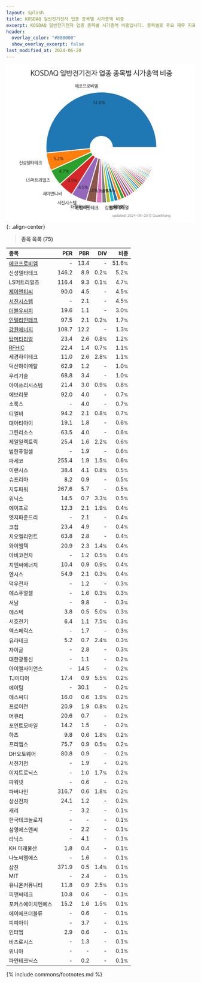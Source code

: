 ```yaml
---
layout: splash
title: KOSDAQ 일반전기전자 업종 종목별 시가총액 비중
excerpt: KOSDAQ 일반전기전자 업종 종목별 시가총액 비중입니다. 종목별로 주요 재무 지표를 함께 표시합니다.
header:
  overlay_color: "#800000"
  show_overlay_excerpt: false
last_modified_at: 2024-06-20
---
```



![KOSDAQ 일반전기전자 업종 종목별 시가총액 비중](/stats/sector/images/kosdaq_업종_일반전기전자_종목.png){: .align-center}


> **종목 목록 (75)**<a id="list"></a>

| **종목** | **PER** | **PBR** | **DIV** | **비중** |
| :------- | ------: | ------: | ------: | -------: |
| [에코프로비엠](/247540/) | - | 13.4 | - | 51.6<small>%</small> |
| 신성델타테크 | 146.2 | 8.9 | 0.2<small>%</small> | 5.2<small>%</small> |
| LS머트리얼즈 | 116.4 | 9.3 | 0.1<small>%</small> | 4.7<small>%</small> |
| [제이앤티씨](/204270/) | 90.0 | 4.5 | - | 4.5<small>%</small> |
| [서진시스템](/178320/) | - | 2.1 | - | 4.5<small>%</small> |
| [더블유씨피](/393890/) | 19.6 | 1.1 | - | 3.0<small>%</small> |
| [인텔리안테크](/189300/) | 97.5 | 2.1 | 0.2<small>%</small> | 1.7<small>%</small> |
| [강원에너지](/114190/) | 108.7 | 12.2 | - | 1.3<small>%</small> |
| [탑머티리얼](/360070/) | 23.4 | 2.6 | 0.8<small>%</small> | 1.2<small>%</small> |
| [RFHIC](/218410/) | 22.4 | 1.4 | 0.7<small>%</small> | 1.1<small>%</small> |
| 세경하이테크 | 11.0 | 2.6 | 2.8<small>%</small> | 1.1<small>%</small> |
| 덕산하이메탈 | 62.9 | 1.2 | - | 1.0<small>%</small> |
| 우리기술 | 68.8 | 3.4 | - | 1.0<small>%</small> |
| 아이쓰리시스템 | 21.4 | 3.0 | 0.9<small>%</small> | 0.8<small>%</small> |
| 에브리봇 | 92.0 | 4.0 | - | 0.7<small>%</small> |
| 소룩스 | - | 4.0 | - | 0.7<small>%</small> |
| 티엘비 | 94.2 | 2.1 | 0.8<small>%</small> | 0.7<small>%</small> |
| 대아티아이 | 19.1 | 1.8 | - | 0.6<small>%</small> |
| 그린리소스 | 63.5 | 4.0 | - | 0.6<small>%</small> |
| 제일일렉트릭 | 25.4 | 1.6 | 2.2<small>%</small> | 0.6<small>%</small> |
| 범한퓨얼셀 | - | 1.9 | - | 0.6<small>%</small> |
| 파세코 | 255.4 | 1.9 | 1.5<small>%</small> | 0.6<small>%</small> |
| 이랜시스 | 38.4 | 4.1 | 0.8<small>%</small> | 0.5<small>%</small> |
| 슈프리마 | 8.2 | 0.9 | - | 0.5<small>%</small> |
| 지투파워 | 267.6 | 5.7 | - | 0.5<small>%</small> |
| 위닉스 | 14.5 | 0.7 | 3.3<small>%</small> | 0.5<small>%</small> |
| 에이프로 | 12.3 | 2.1 | 1.9<small>%</small> | 0.4<small>%</small> |
| 엣지파운드리 | - | 2.1 | - | 0.4<small>%</small> |
| 코칩 | 23.4 | 4.9 | - | 0.4<small>%</small> |
| 지오엘리먼트 | 63.8 | 2.8 | - | 0.4<small>%</small> |
| 와이엠텍 | 20.9 | 2.3 | 1.4<small>%</small> | 0.4<small>%</small> |
| 아비코전자 | - | 1.2 | 0.5<small>%</small> | 0.4<small>%</small> |
| 지엔씨에너지 | 10.4 | 0.9 | 0.9<small>%</small> | 0.4<small>%</small> |
| 엔시스 | 54.9 | 2.1 | 0.3<small>%</small> | 0.4<small>%</small> |
| 덕우전자 | - | 1.2 | - | 0.3<small>%</small> |
| 에스퓨얼셀 | - | 1.6 | 0.3<small>%</small> | 0.3<small>%</small> |
| 서남 | - | 9.8 | - | 0.3<small>%</small> |
| 에스텍 | 3.8 | 0.5 | 5.0<small>%</small> | 0.3<small>%</small> |
| 서호전기 | 6.4 | 1.1 | 7.5<small>%</small> | 0.3<small>%</small> |
| 엑스페릭스 | - | 1.7 | - | 0.3<small>%</small> |
| 유라테크 | 5.2 | 0.7 | 2.4<small>%</small> | 0.3<small>%</small> |
| 자이글 | - | 2.8 | - | 0.3<small>%</small> |
| 대한광통신 | - | 1.1 | - | 0.2<small>%</small> |
| 아이엘사이언스 | - | 14.5 | - | 0.2<small>%</small> |
| TJ미디어 | 17.4 | 0.9 | 5.5<small>%</small> | 0.2<small>%</small> |
| 에이텀 | - | 30.1 | - | 0.2<small>%</small> |
| 에스씨디 | 16.0 | 0.6 | 1.9<small>%</small> | 0.2<small>%</small> |
| 프로이천 | 20.9 | 1.9 | 0.8<small>%</small> | 0.2<small>%</small> |
| 머큐리 | 20.6 | 0.7 | - | 0.2<small>%</small> |
| 포인트모바일 | 14.2 | 1.5 | - | 0.2<small>%</small> |
| 하츠 | 9.8 | 0.6 | 1.8<small>%</small> | 0.2<small>%</small> |
| 프리엠스 | 75.7 | 0.9 | 0.5<small>%</small> | 0.2<small>%</small> |
| DH오토웨어 | 80.8 | 0.9 | - | 0.2<small>%</small> |
| 서전기전 | - | 1.9 | - | 0.2<small>%</small> |
| 이지트로닉스 | - | 1.0 | 1.7<small>%</small> | 0.2<small>%</small> |
| 파워넷 | - | 0.6 | - | 0.2<small>%</small> |
| 파버나인 | 316.7 | 0.6 | 1.8<small>%</small> | 0.2<small>%</small> |
| 상신전자 | 24.1 | 1.2 | - | 0.2<small>%</small> |
| 캐리 | - | 3.2 | - | 0.1<small>%</small> |
| 한국테크놀로지 | - | - | - | 0.1<small>%</small> |
| 삼영에스앤씨 | - | 2.2 | - | 0.1<small>%</small> |
| 라닉스 | - | 4.1 | - | 0.1<small>%</small> |
| KH 미래물산 | 1.8 | 0.4 | - | 0.1<small>%</small> |
| 나노씨엠에스 | - | 1.6 | - | 0.1<small>%</small> |
| 삼진 | 371.9 | 0.5 | 1.4<small>%</small> | 0.1<small>%</small> |
| MIT | - | 2.4 | - | 0.1<small>%</small> |
| 유니온커뮤니티 | 11.8 | 0.9 | 2.5<small>%</small> | 0.1<small>%</small> |
| 피앤씨테크 | 10.8 | 0.6 | - | 0.1<small>%</small> |
| 포커스에이치엔에스 | 15.2 | 1.6 | 1.5<small>%</small> | 0.1<small>%</small> |
| 에이에프더블류 | - | 0.6 | - | 0.1<small>%</small> |
| 피피아이 | - | 3.7 | - | 0.1<small>%</small> |
| 인터엠 | 2.9 | 0.6 | - | 0.1<small>%</small> |
| 비츠로시스 | - | 1.3 | - | 0.1<small>%</small> |
| 위니아 | - | - | - | 0.1<small>%</small> |
| 파인테크닉스 | - | 0.2 | - | 0.1<small>%</small> |

{% include commons/footnotes.md %}